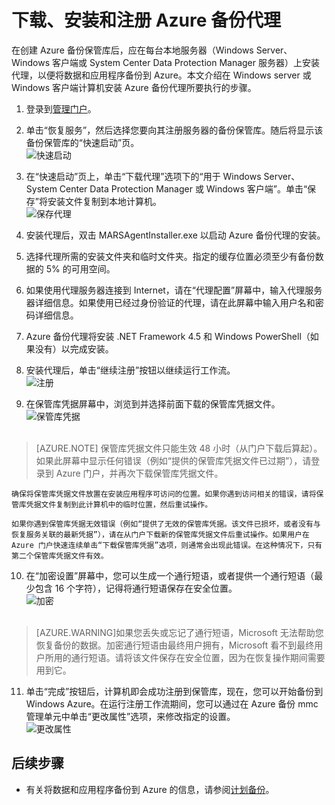 <properties
   pageTitle="下载、安装和注册 Azure 备份代理"
   description="了解如何以及在何处下载 Azure 备份代理、安装步骤以及如何使用保管库凭据注册 Azure 备份代理"
   services="backup"
   documentationCenter=""
   authors="Jim-Parker"
   manager="jwhit"
   editor=""/>
<tags
   ms.service="backup"
   ms.date="07/01/2015"
   wacn.date="09/15/2015"/>

# 下载、安装和注册 Azure 备份代理

在创建 Azure 备份保管库后，应在每台本地服务器（Windows Server、Windows 客户端或 System Center Data Protection Manager 服务器）上安装代理，以便将数据和应用程序备份到 Azure。本文介绍在 Windows server 或 Windows 客户端计算机安装 Azure 备份代理所要执行的步骤。

1. 登录到[管理门户](https://manage.windowsazure.cn/)。

2. 单击“恢复服务”，然后选择您要向其注册服务器的备份保管库。随后将显示该备份保管库的“快速启动”页。<br/>
![快速启动][1]

3. 在“快速启动”页上，单击“下载代理”选项下的“用于 Windows Server、System Center Data Protection Manager 或 Windows 客户端”。单击“保存”将安装文件复制到本地计算机。<br/>
![保存代理][2]
4. 安装代理后，双击 MARSAgentInstaller.exe 以启动 Azure 备份代理的安装。 
5. 选择代理所需的安装文件夹和临时文件夹。指定的缓存位置必须至少有备份数据的 5% 的可用空间。

6.	如果使用代理服务器连接到 Internet，请在“代理配置”屏幕中，输入代理服务器详细信息。如果使用已经过身份验证的代理，请在此屏幕中输入用户名和密码详细信息。

7.	Azure 备份代理将安装 .NET Framework 4.5 和 Windows PowerShell（如果没有）以完成安装。

8.	安装代理后，单击“继续注册”按钮以继续运行工作流。<br/>
![注册][3]

9. 在保管库凭据屏幕中，浏览到并选择前面下载的保管库凭据文件。<br/>
![保管库凭据][4] <br/> <br/>
> [AZURE.NOTE] 保管库凭据文件只能生效 48 小时（从门户下载后算起）。如果此屏幕中显示任何错误（例如“提供的保管库凭据文件已过期”），请登录到 Azure 门户，并再次下载保管库凭据文件。

    确保将保管库凭据文件放置在安装应用程序可访问的位置。如果你遇到访问相关的错误，请将保管库凭据文件复制到此计算机中的临时位置，然后重试操作。

    如果你遇到保管库凭据无效错误（例如“提供了无效的保管库凭据。该文件已损坏，或者没有与恢复服务关联的最新凭据”），请在从门户下载新的保管库凭据文件后重试操作。如果用户在 Azure 门户快速连续单击“下载保管库凭据”选项，则通常会出现此错误。在这种情况下，只有第二个保管库凭据文件有效。

10. 在“加密设置”屏幕中，您可以生成一个通行短语，或者提供一个通行短语（最少包含 16 个字符），记得将通行短语保存在安全位置。<br/>
![加密][5] <br/> <br/>
> [AZURE.WARNING]如果您丢失或忘记了通行短语，Microsoft 无法帮助您恢复备份的数据。加密通行短语由最终用户拥有，Microsoft 看不到最终用户所用的通行短语。请将该文件保存在安全位置，因为在恢复操作期间需要用到它。

11. 单击“完成”按钮后，计算机即会成功注册到保管库，现在，您可以开始备份到 Windows Azure。在运行注册工作流期间，您可以通过在 Azure 备份 mmc 管理单元中单击“更改属性”选项，来修改指定的设置。<br/>
![更改属性][6]

## 后续步骤
- 有关将数据和应用程序备份到 Azure 的信息，请参阅[计划备份](/documentation/articles/backup-azure-backup-and-recover)。


<!--Image references-->
[1]: ./media/backup-azure-backup-download-register/quickstart.png
[2]: ./media/backup-azure-backup-download-register/agent.png
[3]: ./media/backup-azure-backup-download-register/register.png
[4]: ./media/backup-azure-backup-download-register/vc.png
[5]: ./media/backup-azure-backup-download-register/encryption.png
[6]: ./media/backup-azure-backup-download-register/change.png

<!---HONumber=67-->